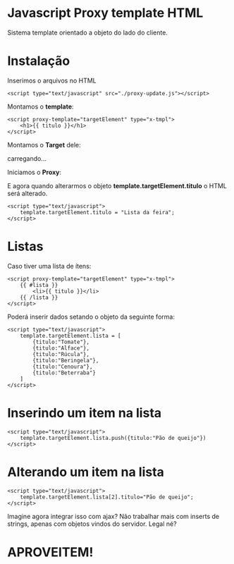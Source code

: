 
# Javascript Proxy template HTML
Sistema template orientado a objeto do lado do cliente.

# Instalação
Inserimos o arquivos no HTML 

	<script type="text/javascript" src="./proxy-update.js"></script>

Montamos o **template**:

	<script proxy-template="targetElement" type="x-tmpl">
		<h1>{{ titulo }}</h1>
	</script>

Montamos o **Target** dele:
    <div proxy-target="targetElement">
    		carregando...
    </div>

Iniciamos o **Proxy**:
	<script type="text/javascript">
		proxy.initProxy();
	</script>

E agora quando alterarmos o objeto **template.targetElement.titulo** o HTML será alterado.

	<script type="text/javascript">
		template.targetElement.titulo = "Lista da feira";
	</script>

# Listas
Caso tiver uma lista de ítens:

    <script proxy-template="targetElement" type="x-tmpl">
    	{{ #lista }}
    		<li>{{ titulo }}</li>
    	{{ /lista }}
    </script>
Poderá inserir dados setando o objeto da seguinte forma:

    <script type="text/javascript">
	    template.targetElement.lista = [
		    {titulo:"Tomate"},
		    {titulo:"Alface"},
		    {titulo:"Rúcula"},
		    {titulo:"Beringela"},
		    {titulo:"Cenoura"},
		    {titulo:"Beterraba"}
	    ]
    </script>

# Inserindo um item na lista
	<script type="text/javascript">
		template.targetElement.lista.push({titulo:"Pão de queijo"})
	</script> 
# Alterando um item na lista
	<script type="text/javascript">
		template.targetElement.lista[2].titulo="Pão de queijo";
	</script> 

Imagine agora integrar isso com ajax?
Não trabalhar mais com inserts de strings, apenas com objetos vindos do  servidor.   Legal né? 

# APROVEITEM!